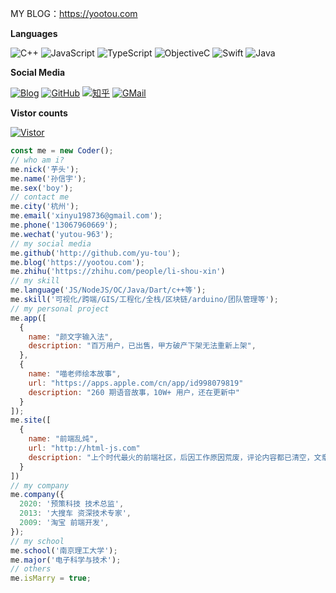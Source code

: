 MY BLOG：https://yootou.com

**Languages**

![C++](https://img.shields.io/badge/-C++-000?&logo=C++)
![JavaScript](https://img.shields.io/badge/-JavaScript-000?&logo=JavaScript)
![TypeScript](https://img.shields.io/badge/-TypeScript-000?&logo=TypeScript)
![ObjectiveC](https://img.shields.io/badge/-ObjectiveC-000?&logo=apple)
![Swift](https://img.shields.io/badge/-Swift-000?&logo=Swift)
![Java](https://img.shields.io/badge/-Java-000?&logo=Java)


**Social Media**

<p align="left">
<a href="https://yootou.com"><img src="https://img.shields.io/badge/-GitHub-000?logo=Blog" alt="Blog"></a>
<a href="https://github.com/yu-tou"><img src="https://img.shields.io/badge/-GitHub-000?logo=GitHub" alt="GitHub"></a>
<a href="https://zhihu.com/people/li-shou-xin"><img src="https://img.shields.io/badge/-知乎-000?logo=zhihu" alt="知乎"></a>
<a href="mailto:xinyu198736@gmail.com"><img src="https://img.shields.io/badge/-GMail-000?logo=Gmail" alt="GMail"></a>
</p>

**Vistor counts**

<a href="https://github.com/yu-tou"><img src="https://visitor-badge.glitch.me/badge?page_id=yutougithub" alt="Vistor"></a>


```javascript
const me = new Coder();
// who am i?
me.nick('芋头');
me.name('孙信宇');
me.sex('boy');
// contact me 
me.city('杭州');
me.email('xinyu198736@gmail.com');
me.phone('13067960669');
me.wechat('yutou-963');
// my social media
me.github('http://github.com/yu-tou');
me.blog('https://yootou.com');
me.zhihu('https://zhihu.com/people/li-shou-xin')
// my skill
me.language('JS/NodeJS/OC/Java/Dart/c++等');
me.skill('可视化/跨端/GIS/工程化/全栈/区块链/arduino/团队管理等');
// my personal project
me.app([
  {
    name: "颜文字输入法",
    description: "百万用户，已出售，甲方破产下架无法重新上架",
  },
  {
    name: "喵老师绘本故事",
    url: "https://apps.apple.com/cn/app/id998079819"
    description: "260 期语音故事，10W+ 用户，还在更新中"
  }
]);
me.site([
  {
    name: "前端乱炖",
    url: "http://html-js.com"
    description: "上个时代最火的前端社区，后因工作原因荒废，评论内容都已清空，文章都还在"
  }
])
// my company
me.company({
  2020: '预策科技 技术总监',
  2013: '大搜车 资深技术专家',
  2009: '淘宝 前端开发',
});
// my school
me.school('南京理工大学');
me.major('电子科学与技术');
// others
me.isMarry = true;
```
